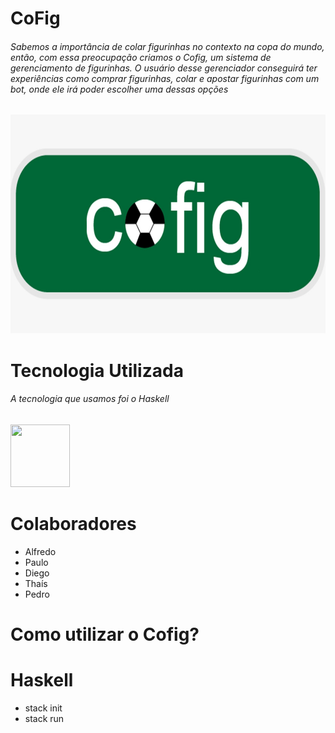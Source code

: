 # CoFig

  <h6> Sabemos a importância de colar figurinhas no contexto na copa do mundo, então, com essa preocupação criamos o Cofig, um sistema de gerenciamento de figurinhas.
  O usuário desse gerenciador conseguirá ter experiências como comprar figurinhas, colar e apostar figurinhas com um bot, onde ele irá poder escolher uma dessas opções  </h6>
  
<img src="./src/cofig.png" width="600" height="350">

# Tecnologia Utilizada

<h6> A tecnologia que usamos foi o Haskell </h6>


<img src="https://cdn-icons-png.flaticon.com/512/5968/5968259.png" height="100" width="95"> 



# Colaboradores

  - Alfredo 
  - Paulo 
  - Diego 
  - Thaís
  - Pedro

  


# Como utilizar o Cofig?
# Haskell
- stack init
- stack run